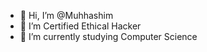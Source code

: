 - 👋 Hi, I’m @Muhhashim
- 👀 I’m Certified Ethical Hacker
- 🌱 I’m currently studying Computer Science

<!---
Muhhashim/Muhhashim is a ✨ special ✨ repository because its `README.md` (this file) appears on your GitHub profile.
You can click the Preview link to take a look at your changes.
--->
